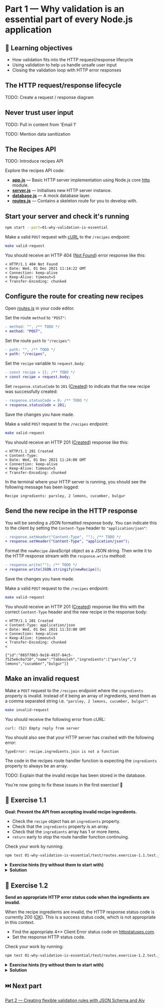 # Part 1 — Why validation is an essential part of every Node.js application

## 🧠 Learning objectives

- How validation fits into the HTTP request/response lifecycle
- Using validation to help us handle unsafe user input
- Closing the validation loop with HTTP error responses

## The HTTP request/response lifecycle

TODO: Create a request / response diagram

## Never trust user input

TODO: Pull in content from 'Email 1'

TODO: Mention data sanitization

## The Recipes API

TODO: Introduce recipes API

Explore the recipes API code:

- **[app.js](../shared/app.js)** — Basic HTTP server implementation using Node.js core [http](https://nodejs.org/api/http.html) module.
- **[server.js](../shared/server.js)** — Initialises new HTTP server instance.
- **[database.js](../shared/database.js)** — A mock database layer.
- **[routes.js](routes.js)** — Contains a skeleton route for you to develop with.

## Start your server and check it's running

```sh
npm start --part=01-why-validation-is-essential
```

Make a valid `POST` request with [cURL](https://curl.se/) to the `/recipes` endpoint:

```sh
make valid-request
```

You should receive an HTTP 404 ([Not Found](https://httpstatuses.com/404)) error
response like this:

```
< HTTP/1.1 404 Not Found
< Date: Wed, 01 Dec 2021 11:14:22 GMT
< Connection: keep-alive
< Keep-Alive: timeout=5
< Transfer-Encoding: chunked
```

## Configure the route for creating new recipes

Open [routes.js](routes.js) in your code editor.

Set the route `method` to `"POST"`:

```diff
- method: "", /** TODO */
+ method: "POST",
```

Set the route `path` to `"/recipes"`:

```diff
- path: "", /** TODO */
+ path: "/recipes",
```

Set the `recipe` variable to `request.body`:

```diff
- const recipe = {}; /** TODO */
+ const recipe = request.body;
```

Set `response.statusCode` to `201` ([Created](https://httpstatuses.com/201))
to indicate that the new recipe was successfully created:

```diff
- response.statusCode = 0; /** TODO */
+ response.statusCode = 201;
```

Save the changes you have made.

Make a valid `POST` request to the `/recipes` endpoint:

```sh
make valid-request
```

You should receive an HTTP 201 ([Created](https://httpstatuses.com/201)) response
like this:

```
< HTTP/1.1 201 Created
< Content-Type:
< Date: Wed, 01 Dec 2021 11:24:00 GMT
< Connection: keep-alive
< Keep-Alive: timeout=5
< Transfer-Encoding: chunked
```

In the terminal where your HTTP server is running, you should see the following
message has been logged:

```
Recipe ingredients: parsley, 2 lemons, cucumber, bulgur
```

## Send the new recipe in the HTTP response

You will be sending a JSON formatted response body. You can indicate this to
the client by setting the `Content-Type` header to `"application/json"`:

```diff
- response.setHeader("Content-Type", ""); /** TODO */
+ response.setHeader("Content-Type", "application/json");
```

Format the `newRecipe` JavaScript object as a JSON string. Then write it
to the HTTP response stream with the `response.write` method:

```diff
- response.write(""); /** TODO */
+ response.write(JSON.stringify(newRecipe));
```

Save the changes you have made.

Make a valid `POST` request to the `/recipes` endpoint:

```sh
make valid-request
```

You should receive an HTTP 201 ([Created](https://httpstatuses.com/201)) response
like this with the correct `Content-Type` header and the new recipe in the response body:

```
< HTTP/1.1 201 Created
< Content-Type: application/json
< Date: Wed, 01 Dec 2021 11:33:00 GMT
< Connection: keep-alive
< Keep-Alive: timeout=5
< Transfer-Encoding: chunked
<

{"id":"865f7063-9e18-4937-84c5-7525e6c0a710","name":"Tabbouleh","ingredients":["parsley","2 lemons","cucumber","bulgur"]}
```

## Make an invalid request

Make a `POST` request to the `/recipes` endpoint where the `ingredients`
property is invalid. Instead of it being an array of ingredients, send them
as a comma separated string i.e. `"parsley, 2 lemons, cucumber, bulgur"`:

```sh
make invalid-request
```

You should receive the following error from cURL:

```
curl: (52) Empty reply from server
```

You should also see that your HTTP server has crashed with the following error:

```
TypeError: recipe.ingredients.join is not a function
```

The code in the recipes route handler function is expecting the `ingredients`
property to always be an array.

TODO: Explain that the invalid recipe has been stored in the database.

You're now going to fix these issues in the first exercise! 🐛

## 🎯 Exercise 1.1

**Goal: Prevent the API from accepting invalid recipe ingredients.**

- Check the `recipe` object has an `ingredients` property.
- Check that the `ingredients` property is an array.
- Check that the `ingredients` array has 1 or more items.
- `return` early to stop the route handler function continuing.

Check your work by running:

```sh
npm test 01-why-validation-is-essential/test/routes.exercise-1.1.test.js
```

<details>
  <summary><strong>Exercise hints (try without them to start with)</strong></summary>

  - Check the `recipe.ingredients` property exists.
  - Try using the `Array.isArray()` method ([documentation](https://developer.mozilla.org/en-US/docs/Web/JavaScript/Reference/Global_Objects/Array/isArray))
  - Check `recipe.ingredients.length`
</details>

<details>
  <summary><strong>Solution</strong></summary>

  You can see a passing solution in
  [completed/routes.exercise-1.1.completed.js](completed/routes.exercise-1.1.completed.js).
</details>

## 🎯 Exercise 1.2

**Send an appropriate HTTP error status code when the ingredients are invalid.**

When the recipe ingredients are invalid, the HTTP response status code is
currently 200 ([OK](https://httpstatuses.com/200)). This is a success status
code, which is not appropriate in this context.

- Find the appropriate 4×× Client Error status code on [httpstatuses.com](https://httpstatuses.com/).
- Set the response HTTP status code.

Check your work by running:

```sh
npm test 01-why-validation-is-essential/test/routes.exercise-1.2.test.js
```

<details>
  <summary><strong>Exercise hints (try without them to start with)</strong></summary>

  - You've received an "entity" which you can't process.
  - Set the value of `response.statusCode` to set the response HTTP status code.
</details>

<details>
  <summary><strong>Solution</strong></summary>

  You can see a passing solution in
  [completed/routes.exercise-1.2.completed.js](completed/routes.exercise-1.2.completed.js).
</details>

## ⏭️ Next part

[Part 2 — Creating flexible validation rules with JSON Schema and Ajv](../02-creating-flexible-validation-rules/README.md)

